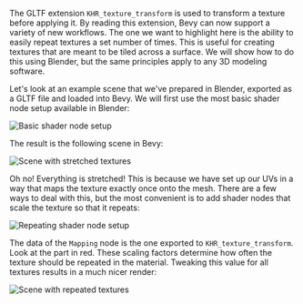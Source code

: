 The GLTF extension `KHR_texture_transform` is used to transform a texture before applying it. By reading this extension, Bevy can now support a variety of new workflows.
The one we want to highlight here is the ability to easily repeat textures a set number of times. This is useful for creating textures that are meant to be tiled across a surface. We will show how to do this using Blender, but the same principles apply to any 3D modeling software.

Let's look at an example scene that we've prepared in Blender, exported as a GLTF file and loaded into Bevy. We will first use the most basic shader node setup available in Blender:

![Basic shader node setup](basic_nodes.jpg)

The result is the following scene in Bevy:

![Scene with stretched textures](bevy_no_rep.jpg)

Oh no! Everything is stretched! This is because we have set up our UVs in a way that maps the texture exactly once onto the mesh. There are a few ways to deal with this, but the most convenient is to add shader nodes that scale the texture so that it repeats:

![Repeating shader node setup](rep_nodes.jpg)

The data of the `Mapping` node is the one exported to `KHR_texture_transform`. Look at the part in red. These scaling factors determine how often the texture should be repeated in the material. Tweaking this value for all textures results in a much nicer render:

![Scene with repeated textures](bevy_rep.jpg)
